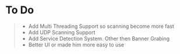 # To Do 

> - Add Multi Threading Support so scanning become more fast
> - Add UDP Scanning Support
> - Add Service Detection System. Other then Banner Grabing
> - Better UI or made him more easy to use
